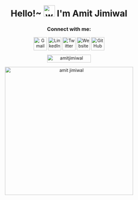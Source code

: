 <!-- Header  -->
<h1 align="center">
  Hello!~ 
  <img alt="wave" src="https://emojis.slackmojis.com/emojis/images/1613285697/12806/meow_attention.png?1613285697" width="36">
   I'm Amit Jimiwal  
</h1>



<!-- Social Media Links-->

<h3 align="center">Connect with me:</h3>
<p align="center">
  <a href="mailto:amitjimiwal45@gmail.com"><img align="center" src="https://img.icons8.com/doodle/50/000000/gmail.png" alt="Gmail" width="42" height="42"/></a>
  <a href="https://www.linkedin.com/in/amit-jimiwal-37576721a/" target="blank"><img align="center" src="https://img.icons8.com/doodle/50/000000/linkedin.png"  alt="LinkedIn" width="42" height="42"/></a>
  <a href="https://twitter.com/drunken_devv" target="blank"><img align="center" src="https://img.icons8.com/doodle/50/000000/twitter.png" alt="Twitter" width="42" height="42"/></a>
  <a href="https://profile-card-amitjimiwal.vercel.app/" target="blank"><img align="center" src="https://img.icons8.com/doodle/50/000000/internet.png"  alt="Website" width="42" height="42"/></a>
  <a href="https://github.com/amitjimiwal" target="blank"><img align="center" src="https://img.icons8.com/doodle/50/000000/github.png" alt="GitHub" width="42" height="42"/></a>
</p>


<!-- Stats-->

<p align="center"> <img src="https://komarev.com/ghpvc/?username=amitjimiwal&label=Profile%20views&color=6765D1&style=flat" alt="amitjimiwal" width="140" height="25" /> </p>


<p align="center"><img width="410px" src="https://github-readme-streak-stats.herokuapp.com/?user=amitjimiwal&theme=tokyonight" alt="amit jimiwal" /></p>


<br>                                                                                                                                                                    


